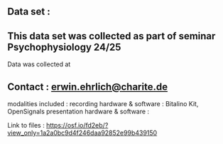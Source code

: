 Data set : 
-------------------------------

This data set was collected as part of seminar Psychophysiology 24/25
---------------------------------------------------------------------

Data was collected at 

Contact : erwin.ehrlich@charite.de
----------------------------------------

modalities included : 
recording hardware & software : Bitalino Kit, OpenSignals
presentation hardware & software : 

Link to files : https://osf.io/fd2eb/?view_only=1a2a0bc9d4f246daa92852e99b439150